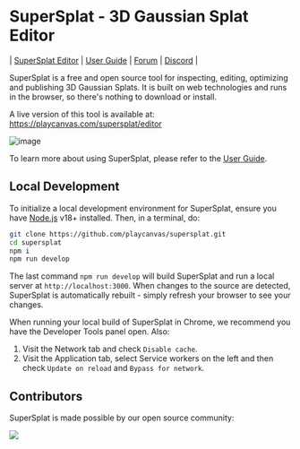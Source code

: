 # SuperSplat - 3D Gaussian Splat Editor

| [SuperSplat Editor](https://playcanvas.com/supersplat/editor) | [User Guide](https://github.com/playcanvas/supersplat/wiki) | [Forum](https://forum.playcanvas.com/) | [Discord](https://discord.gg/RSaMRzg) |

SuperSplat is a free and open source tool for inspecting, editing, optimizing and publishing 3D Gaussian Splats. It is built on web technologies and runs in the browser, so there's nothing to download or install.

A live version of this tool is available at: https://playcanvas.com/supersplat/editor

![image](https://github.com/user-attachments/assets/b6cbb5cc-d3cc-4385-8c71-ab2807fd4fba)

To learn more about using SuperSplat, please refer to the [User Guide](https://github.com/playcanvas/supersplat/wiki).

## Local Development

To initialize a local development environment for SuperSplat, ensure you have [Node.js](https://nodejs.org/) v18+ installed. Then, in a terminal, do:

```sh
git clone https://github.com/playcanvas/supersplat.git
cd supersplat
npm i
npm run develop
```

The last command `npm run develop` will build SuperSplat and run a local server at `http://localhost:3000`. When changes to the source are detected, SuperSplat is automatically rebuilt - simply refresh your browser to see your changes.

When running your local build of SuperSplat in Chrome, we recommend you have the Developer Tools panel open. Also:

1. Visit the Network tab and check `Disable cache`.
2. Visit the Application tab, select Service workers on the left and then check `Update on reload` and `Bypass for network`. 

## Contributors

SuperSplat is made possible by our open source community:

<a href="https://github.com/playcanvas/supersplat/graphs/contributors">
  <img src="https://contrib.rocks/image?repo=playcanvas/supersplat" />
</a>
